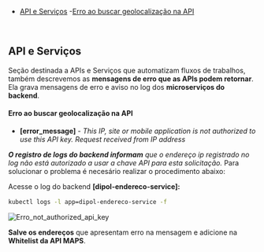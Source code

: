- [API e Serviços](#api-e-serviços)
    -[Erro ao buscar geolocalização na API](#erro-ao-buscar-geolocalização-na-api)

<br>

## API e Serviços

Seção destinada a APIs e Serviços que automatizam fluxos de trabalhos, também descrevemos as **mensagens de erro que as APIs podem retornar**. Ela grava mensagens de erro e aviso no log dos **microserviços do backend**.


#### Erro ao buscar geolocalização na API



* **[error_message]** - _This IP, site or mobile application is not authorized to use this API key. Request received from IP address_

_**O registro de logs do backend informam** que o endereço ip registrado no log não está autorizado a usar a chave API para esta solicitação._ Para solucionar o problema é necesário realizar o procedimento abaixo:

Acesse o log do backend **[dipol-endereco-service]:**

```bash
kubectl logs -l app=dipol-endereco-service -f

```
![Erro_not_authorized_api_key](assets/img/erro-ao-buscar-geolocalização-na-api_001.png)

**Salve os endereços** que apresentam erro na mensagem e adicione na **Whitelist da API MAPS**.
